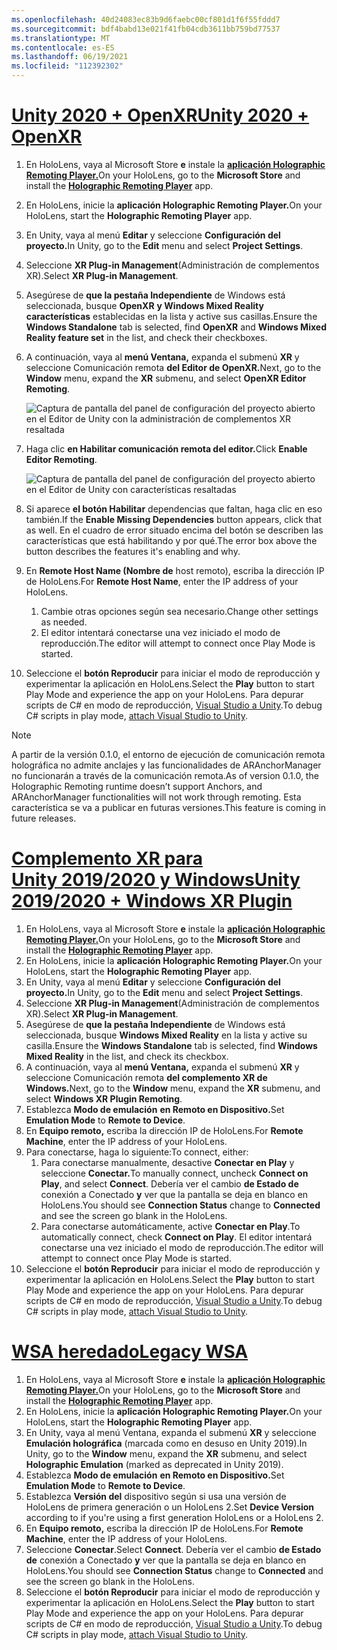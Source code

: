 ```yaml
---
ms.openlocfilehash: 40d24083ec83b9d6faebc00cf801d1f6f55fddd7
ms.sourcegitcommit: bdf4babd13e021f41fb04cdb3611bb759bd77537
ms.translationtype: MT
ms.contentlocale: es-ES
ms.lasthandoff: 06/19/2021
ms.locfileid: "112392302"
---
```

# <a name="unity-2020--openxr"></a>[<span data-ttu-id="408c5-101">Unity 2020 + OpenXR</span><span class="sxs-lookup"><span data-stu-id="408c5-101">Unity 2020 + OpenXR</span></span>](#tab/openxr)

1. <span data-ttu-id="408c5-102">En HoloLens, vaya al Microsoft Store **e** instale la **[aplicación Holographic Remoting Player.](https://www.microsoft.com/store/p/holographic-remoting-player/9nblggh4sv40)**</span><span class="sxs-lookup"><span data-stu-id="408c5-102">On your HoloLens, go to the **Microsoft Store** and install the **[Holographic Remoting Player](https://www.microsoft.com/store/p/holographic-remoting-player/9nblggh4sv40)** app.</span></span>
1. <span data-ttu-id="408c5-103">En HoloLens, inicie la **aplicación Holographic Remoting Player.**</span><span class="sxs-lookup"><span data-stu-id="408c5-103">On your HoloLens, start the **Holographic Remoting Player** app.</span></span>
1. <span data-ttu-id="408c5-104">En Unity, vaya al menú **Editar** y seleccione **Configuración del proyecto.**</span><span class="sxs-lookup"><span data-stu-id="408c5-104">In Unity, go to the **Edit** menu and select **Project Settings**.</span></span>
1. <span data-ttu-id="408c5-105">Seleccione **XR Plug-in Management**(Administración de complementos XR).</span><span class="sxs-lookup"><span data-stu-id="408c5-105">Select **XR Plug-in Management**.</span></span>
1. <span data-ttu-id="408c5-106">Asegúrese de **que la pestaña Independiente** de Windows está seleccionada, busque **OpenXR** **y Windows Mixed Reality características** establecidas en la lista y active sus casillas.</span><span class="sxs-lookup"><span data-stu-id="408c5-106">Ensure the **Windows Standalone** tab is selected, find **OpenXR** and **Windows Mixed Reality feature set** in the list, and check their checkboxes.</span></span>
1. <span data-ttu-id="408c5-107">A continuación, vaya al **menú Ventana,** expanda el submenú **XR** y seleccione Comunicación remota **del Editor de OpenXR.**</span><span class="sxs-lookup"><span data-stu-id="408c5-107">Next, go to the **Window** menu, expand the **XR** submenu, and select **OpenXR Editor Remoting**.</span></span>

    ![Captura de pantalla del panel de configuración del proyecto abierto en el Editor de Unity con la administración de complementos XR resaltada](../images/openxr-features-img-02.png)

1. <span data-ttu-id="408c5-109">Haga clic **en Habilitar comunicación remota del editor.**</span><span class="sxs-lookup"><span data-stu-id="408c5-109">Click **Enable Editor Remoting**.</span></span>

    ![Captura de pantalla del panel de configuración del proyecto abierto en el Editor de Unity con características resaltadas](../images/openxr-features-img-03.png)

1. <span data-ttu-id="408c5-111">Si aparece **el botón Habilitar** dependencias que faltan, haga clic en eso también.</span><span class="sxs-lookup"><span data-stu-id="408c5-111">If the **Enable Missing Dependencies** button appears, click that as well.</span></span> <span data-ttu-id="408c5-112">En el cuadro de error situado encima del botón se describen las características que está habilitando y por qué.</span><span class="sxs-lookup"><span data-stu-id="408c5-112">The error box above the button describes the features it's enabling and why.</span></span>
1. <span data-ttu-id="408c5-113">En **Remote Host Name (Nombre de** host remoto), escriba la dirección IP de HoloLens.</span><span class="sxs-lookup"><span data-stu-id="408c5-113">For **Remote Host Name**, enter the IP address of your HoloLens.</span></span>
   1. <span data-ttu-id="408c5-114">Cambie otras opciones según sea necesario.</span><span class="sxs-lookup"><span data-stu-id="408c5-114">Change other settings as needed.</span></span>
   1. <span data-ttu-id="408c5-115">El editor intentará conectarse una vez iniciado el modo de reproducción.</span><span class="sxs-lookup"><span data-stu-id="408c5-115">The editor will attempt to connect once Play Mode is started.</span></span>
1. <span data-ttu-id="408c5-116">Seleccione el **botón Reproducir** para iniciar el modo de reproducción y experimentar la aplicación en HoloLens.</span><span class="sxs-lookup"><span data-stu-id="408c5-116">Select the **Play** button to start Play Mode and experience the app on your HoloLens.</span></span> <span data-ttu-id="408c5-117">Para depurar scripts de C# en modo de reproducción, [Visual Studio a Unity](/visualstudio/gamedev/unity/get-started/using-visual-studio-tools-for-unity?pivots=windows).</span><span class="sxs-lookup"><span data-stu-id="408c5-117">To debug C# scripts in play mode, [attach Visual Studio to Unity](/visualstudio/gamedev/unity/get-started/using-visual-studio-tools-for-unity?pivots=windows).</span></span>

> [!NOTE]
> <span data-ttu-id="408c5-118">A partir de la versión 0.1.0, el entorno de ejecución de comunicación remota holográfica no admite anclajes y las funcionalidades de ARAnchorManager no funcionarán a través de la comunicación remota.</span><span class="sxs-lookup"><span data-stu-id="408c5-118">As of version 0.1.0, the Holographic Remoting runtime doesn’t support Anchors, and ARAnchorManager functionalities will not work through remoting.</span></span>  <span data-ttu-id="408c5-119">Esta característica se va a publicar en futuras versiones.</span><span class="sxs-lookup"><span data-stu-id="408c5-119">This feature is coming in future releases.</span></span>

# <a name="unity-20192020--windows-xr-plugin"></a>[<span data-ttu-id="408c5-120">Complemento XR para Unity 2019/2020 y Windows</span><span class="sxs-lookup"><span data-stu-id="408c5-120">Unity 2019/2020 + Windows XR Plugin</span></span>](#tab/winxr)

1. <span data-ttu-id="408c5-121">En HoloLens, vaya al Microsoft Store **e** instale la **[aplicación Holographic Remoting Player.](https://www.microsoft.com/store/p/holographic-remoting-player/9nblggh4sv40)**</span><span class="sxs-lookup"><span data-stu-id="408c5-121">On your HoloLens, go to the **Microsoft Store** and install the **[Holographic Remoting Player](https://www.microsoft.com/store/p/holographic-remoting-player/9nblggh4sv40)** app.</span></span>
1. <span data-ttu-id="408c5-122">En HoloLens, inicie la **aplicación Holographic Remoting Player.**</span><span class="sxs-lookup"><span data-stu-id="408c5-122">On your HoloLens, start the **Holographic Remoting Player** app.</span></span>
1. <span data-ttu-id="408c5-123">En Unity, vaya al menú **Editar** y seleccione **Configuración del proyecto.**</span><span class="sxs-lookup"><span data-stu-id="408c5-123">In Unity, go to the **Edit** menu and select **Project Settings**.</span></span>
1. <span data-ttu-id="408c5-124">Seleccione **XR Plug-in Management**(Administración de complementos XR).</span><span class="sxs-lookup"><span data-stu-id="408c5-124">Select **XR Plug-in Management**.</span></span>
1. <span data-ttu-id="408c5-125">Asegúrese de **que la pestaña Independiente** de Windows está seleccionada, busque **Windows Mixed Reality** en la lista y active su casilla.</span><span class="sxs-lookup"><span data-stu-id="408c5-125">Ensure the **Windows Standalone** tab is selected, find **Windows Mixed Reality** in the list, and check its checkbox.</span></span>
1. <span data-ttu-id="408c5-126">A continuación, vaya al **menú Ventana,** expanda el submenú **XR** y seleccione Comunicación remota **del complemento XR de Windows.**</span><span class="sxs-lookup"><span data-stu-id="408c5-126">Next, go to the **Window** menu, expand the **XR** submenu, and select **Windows XR Plugin Remoting**.</span></span>
1. <span data-ttu-id="408c5-127">Establezca **Modo de emulación** **en Remoto en Dispositivo.**</span><span class="sxs-lookup"><span data-stu-id="408c5-127">Set **Emulation Mode** to **Remote to Device**.</span></span>
1. <span data-ttu-id="408c5-128">En **Equipo remoto,** escriba la dirección IP de HoloLens.</span><span class="sxs-lookup"><span data-stu-id="408c5-128">For **Remote Machine**, enter the IP address of your HoloLens.</span></span>
1. <span data-ttu-id="408c5-129">Para conectarse, haga lo siguiente:</span><span class="sxs-lookup"><span data-stu-id="408c5-129">To connect, either:</span></span>
   1. <span data-ttu-id="408c5-130">Para conectarse manualmente, desactive **Conectar en Play** y seleccione **Conectar.**</span><span class="sxs-lookup"><span data-stu-id="408c5-130">To manually connect, uncheck **Connect on Play**, and select **Connect**.</span></span> <span data-ttu-id="408c5-131">Debería ver el cambio **de Estado de** conexión a Conectado **y** ver que la pantalla se deja en blanco en HoloLens.</span><span class="sxs-lookup"><span data-stu-id="408c5-131">You should see **Connection Status** change to **Connected** and see the screen go blank in the HoloLens.</span></span>
   1. <span data-ttu-id="408c5-132">Para conectarse automáticamente, active **Conectar en Play**.</span><span class="sxs-lookup"><span data-stu-id="408c5-132">To automatically connect, check **Connect on Play**.</span></span> <span data-ttu-id="408c5-133">El editor intentará conectarse una vez iniciado el modo de reproducción.</span><span class="sxs-lookup"><span data-stu-id="408c5-133">The editor will attempt to connect once Play Mode is started.</span></span>
1. <span data-ttu-id="408c5-134">Seleccione el **botón Reproducir** para iniciar el modo de reproducción y experimentar la aplicación en HoloLens.</span><span class="sxs-lookup"><span data-stu-id="408c5-134">Select the **Play** button to start Play Mode and experience the app on your HoloLens.</span></span> <span data-ttu-id="408c5-135">Para depurar scripts de C# en modo de reproducción, [Visual Studio a Unity](/visualstudio/gamedev/unity/get-started/using-visual-studio-tools-for-unity?pivots=windows).</span><span class="sxs-lookup"><span data-stu-id="408c5-135">To debug C# scripts in play mode, [attach Visual Studio to Unity](/visualstudio/gamedev/unity/get-started/using-visual-studio-tools-for-unity?pivots=windows).</span></span>

# <a name="legacy-wsa"></a>[<span data-ttu-id="408c5-136">WSA heredado</span><span class="sxs-lookup"><span data-stu-id="408c5-136">Legacy WSA</span></span>](#tab/wsa)

1. <span data-ttu-id="408c5-137">En HoloLens, vaya al Microsoft Store **e** instale la **[aplicación Holographic Remoting Player.](https://www.microsoft.com/store/p/holographic-remoting-player/9nblggh4sv40)**</span><span class="sxs-lookup"><span data-stu-id="408c5-137">On your HoloLens, go to the **Microsoft Store** and install the **[Holographic Remoting Player](https://www.microsoft.com/store/p/holographic-remoting-player/9nblggh4sv40)** app.</span></span>
1. <span data-ttu-id="408c5-138">En HoloLens, inicie la **aplicación Holographic Remoting Player.**</span><span class="sxs-lookup"><span data-stu-id="408c5-138">On your HoloLens, start the **Holographic Remoting Player** app.</span></span>
1. <span data-ttu-id="408c5-139">En Unity, vaya  al menú Ventana, expanda el submenú **XR** y seleccione **Emulación holográfica** (marcada como en desuso en Unity 2019).</span><span class="sxs-lookup"><span data-stu-id="408c5-139">In Unity, go to the **Window** menu, expand the **XR** submenu, and select **Holographic Emulation** (marked as deprecated in Unity 2019).</span></span>
1. <span data-ttu-id="408c5-140">Establezca **Modo de emulación** **en Remoto en Dispositivo.**</span><span class="sxs-lookup"><span data-stu-id="408c5-140">Set **Emulation Mode** to **Remote to Device**.</span></span>
1. <span data-ttu-id="408c5-141">Establezca **Versión del** dispositivo según si usa una versión de HoloLens de primera generación o un HoloLens 2.</span><span class="sxs-lookup"><span data-stu-id="408c5-141">Set **Device Version** according to if you're using a first generation HoloLens or a HoloLens 2.</span></span>
1. <span data-ttu-id="408c5-142">En **Equipo remoto,** escriba la dirección IP de HoloLens.</span><span class="sxs-lookup"><span data-stu-id="408c5-142">For **Remote Machine**, enter the IP address of your HoloLens.</span></span>
1. <span data-ttu-id="408c5-143">Seleccione **Conectar**.</span><span class="sxs-lookup"><span data-stu-id="408c5-143">Select **Connect**.</span></span> <span data-ttu-id="408c5-144">Debería ver el cambio **de Estado de** conexión a Conectado **y** ver que la pantalla se deja en blanco en HoloLens.</span><span class="sxs-lookup"><span data-stu-id="408c5-144">You should see **Connection Status** change to **Connected** and see the screen go blank in the HoloLens.</span></span>
1. <span data-ttu-id="408c5-145">Seleccione el **botón Reproducir** para iniciar el modo de reproducción y experimentar la aplicación en HoloLens.</span><span class="sxs-lookup"><span data-stu-id="408c5-145">Select the **Play** button to start Play Mode and experience the app on your HoloLens.</span></span> <span data-ttu-id="408c5-146">Para depurar scripts de C# en modo de reproducción, [Visual Studio a Unity](/visualstudio/gamedev/unity/get-started/using-visual-studio-tools-for-unity?pivots=windows).</span><span class="sxs-lookup"><span data-stu-id="408c5-146">To debug C# scripts in play mode, [attach Visual Studio to Unity](/visualstudio/gamedev/unity/get-started/using-visual-studio-tools-for-unity?pivots=windows).</span></span>
